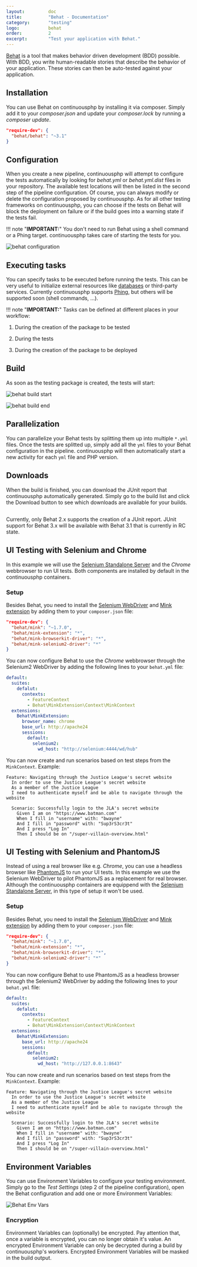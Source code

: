 ```yaml
---
layout:         doc
title:          "Behat - Documentation"
category:       "testing"
logo:           behat
order:          2
excerpt:        "Test your application with Behat."
---
```


[Behat](http://docs.behat.org/) is a tool that makes behavior driven development (BDD) possible. With BDD, you write human-readable stories that describe the behavior of your application. These stories can then be auto-tested against your application.

## Installation
You can use Behat on continuousphp by installing it via composer. Simply add it to your *composer.json* and update your *composer.lock* by running a *composer update*.

```json
"require-dev": {
  "behat/behat": "~3.1"
}
```

## Configuration
When you create a new pipeline, continuousphp will attempt to configure the tests automatically by looking for *behat.yml* or *behat.yml.dist* files in your repository. The available test locations will then be listed in the second step of the pipeline configuration. Of course, you can always modify or delete the configuration proposed by continuousphp.
As for all other testing frameworks on continuousphp, you can choose if the tests on Behat will block the deployment on failure or if the build goes into a warning state if the tests fail.

!!! note "**IMPORTANT:**" 
    You don't need to run Behat using a shell command or a Phing target. continuousphp takes care of starting the tests for you.

![behat configuration](/assets/doc/testing/behat/configuration.png)

## Executing tasks

You can specify tasks to be executed before running the tests. This can be very useful to initialize external resources like [databases](/databases) or third-party services. Currently continuousphp supports [Phing](https://www.phing.info/), but others will be supported soon (shell commands, ...).

!!! note "**IMPORTANT:**" 
    Tasks can be defined at different places in your workflow:

1. During the creation of the package to be tested

2. During the tests

3. During the creation of the package to be deployed

## Build

As soon as the testing package is created, the tests will start:

![behat build start](/assets/doc/testing/behat/build-start.png)

![behat build end](/assets/doc/testing/behat/build-end.png)

## Parallelization

You can parallelize your Behat tests by splitting them up into multiple `*.yml` files. Once the tests are splitted up,
simply add all the `yml` files to your Behat configuration in the pipeline. continuousphp will then automatically start a
new activity for each `yml` file and PHP version.

## Downloads

When the build is finished, you can download the JUnit report that continuousphp automatically generated. Simply go to the build list and click the Download button to see which downloads are available for your builds.

<div class="row panel callout warning clearfix">
  <h2 class="left"><i class="fa fa-exclamation-triangle"></i></h2>
  Currently, only Behat 2.x supports the creation of a JUnit report. JUnit support for Behat 3.x will be available with Behat 3.1 that is currently in RC state.
</div>

## UI Testing with Selenium and Chrome

In this example we will use the [Selenium Standalone Server](/browser-ui-testing/selenium-server/) and the
*Chrome* webbrowser to run UI tests. Both components are installed by default in the continuousphp containers.

### Setup
Besides Behat, you need to install the [Selenium WebDriver](http://mink.behat.org/en/latest/drivers/selenium2.html) and [Mink extension](http://mink.behat.org/en/latest/at-a-glance.html) by adding them to your `composer.json` file:
 
```json
"require-dev": {
  "behat/mink": "~1.7.0",
  "behat/mink-extension": "*",
  "behat/mink-browserkit-driver": "*",
  "behat/mink-selenium2-driver": "*"
}
```

You can now configure Behat to use the *Chrome* webbrowser through the Selenium2 WebDriver by adding the
following lines to your `behat.yml` file:
 
```yaml
default:
  suites:
    defalut:
      contexts:
        - FeatureContext
        - Behat\MinkExtension\Context\MinkContext
  extensions:
    Behat\MinkExtension:
      browser_name: chrome
      base_url: http://apache24
      sessions:
        default:
          selenium2:
            wd_host: "http://selenium:4444/wd/hub"
```

You can now create and run scenarios based on test steps from the `MinkContext`. Example:

```
Feature: Navigating through the Justice League's secret website
  In order to use the Justice League's secret website
  As a member of the Justice League
  I need to authenticate myself and be able to navigate through the website

  Scenario: Successfully login to the JLA's secret website
    Given I am on "https://www.batman.com"
    When I fill in "username" with: "bwayne"
    And I fill in "password" with: "Sup3rS3cr3t"
    And I press "Log In"
    Then I should be on "/super-villain-overview.html"
```

## UI Testing with Selenium and PhantomJS

Instead of using a real browser like e.g. *Chrome*, you can use a headless browser like
[PhantomJS](/browser-ui-testing/phantomjs/) to run your UI tests. In this example we use the Selenium WebDriver
to pilot PhantomJS as a replacement for real browser. Although the continuousphp containers are equippend with the
[Selenium Standalone Server](/browser-ui-testing/selenium-server/), in this type of setup it won't be used.

### Setup
Besides Behat, you need to install the [Selenium WebDriver](http://mink.behat.org/en/latest/drivers/selenium2.html) and [Mink extension](http://mink.behat.org/en/latest/at-a-glance.html) by adding them to your `composer.json` file:
 
```json
"require-dev": {
  "behat/mink": "~1.7.0",
  "behat/mink-extension": "*",
  "behat/mink-browserkit-driver": "*",
  "behat/mink-selenium2-driver": "*"
}
```
 
You can now configure Behat to use PhantomJS as a headless browser through the Selenium2 WebDriver by adding the
following lines to your `behat.yml` file:
 
```yaml
default:
  suites:
    defalut:
      contexts:
        - FeatureContext
        - Behat\MinkExtension\Context\MinkContext
  extensions:
    Behat\MinkExtension:
      base_url: http://apache24
      sessions:
        default:
          selenium2:
            wd_host: "http://127.0.0.1:8643"
```

You can now create and run scenarios based on test steps from the `MinkContext`. Example:

```
Feature: Navigating through the Justice League's secret website
  In order to use the Justice League's secret website
  As a member of the Justice League
  I need to authenticate myself and be able to navigate through the website

  Scenario: Successfully login to the JLA's secret website
    Given I am on "https://www.batman.com"
    When I fill in "username" with: "bwayne"
    And I fill in "password" with: "Sup3rS3cr3t"
    And I press "Log In"
    Then I should be on "/super-villain-overview.html"
```

## Environment Variables

You can use Environment Variables to configure your testing environment. Simply go to the *Test Settings* (step 2
of the pipeline configuration), open the Behat configuration and add one or more Environment Variables:

![Behat Env Vars](/assets/doc/testing/behat/env-vars.png)

### Encryption

Environment Variables can (optionally) be encrypted. Pay attention that, once a variable is encrypted, you can no longer obtain
it's value. An encrypted Environment Variable can only be decrypted during a build by continuousphp's workers. Encrypted
Environment Variables will be masked in the build output.